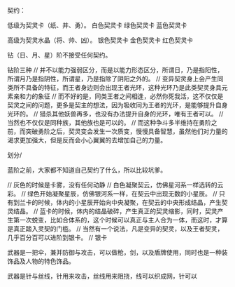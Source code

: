 契约：

低级为契灵卡（纸、并、勇）。
白色契灵卡
绿色契灵卡
蓝色契灵卡


高级为契灵水晶（将、帅、凶）。
银色契灵卡
金色契灵卡
红色契灵卡


钻（日、月、星）阶不接受任何契约。

钻阶三种
    // 并不以能力强弱区分，而是以能力形态区分，所谓日，乃是指阳性，所谓月乃是指阴性，所谓星，乃是指除了阴阳之外的。
    // 变异契灵身上会产生同类所不具备的特征，而王者身边则会出现王者光环，这种光环乃是此类契灵身具元素亲和力的象征
    // 而不好的是，同类王者之间相逢，必然你死我活，这不仅仅是契灵之间的问题，更多是契主的想法，因为吸收同为王者的光环，是能够提升自身光环的。
    // 猎杀其他妖兽再多，也没有办法提升自身的光环，唯有王者可以。
    // 当然也不仅仅是同种族，其他族也是可以的。
    // 而这种争斗多半维持在勇阶之前，而突破勇阶之后，契灵变会发生一次质变，慢慢具备智慧，虽然他们对力量的渴求更加强大，但是反而会小心翼翼的去增加自己的力量。





划分/

蓝阶之前，大家都不知道自己契约了什么，所以比较坑爹。

  // 灰色的时候是卡雾，没有任何动静
  // 白色凝聚契云，仿佛星河系一样选转的云彩。
  // 绿色开始凝聚星辰，仿佛银河系一样，在契云中出现无数的小星辰。
  // 只有到兰卡的时候，体内的小星辰开始向中央凝聚，在契云的中央形成结晶，产生契灵结晶。
  // 蓝卡的时候，体内的结晶破碎，产生真正的契灵缩影，同时，契灵产生第一次蜕变，比如合体系的，这个时候可以真正与主人合为一体，而这时，才算是真正踏入灵契的门槛。
  // 当然有一个说法，凡是变异的契灵，以及王者契灵，几乎百分百可以进阶到银卡。
  // 银卡


武器是一把伞，兼并防御与攻击，可以做枪，剑，以及盾牌使用，同时也是一种装饰品及人物的特色饰品。

武器是针与丝线，针用来攻击，丝线用来阻挠，线可以织成网，针可以




































